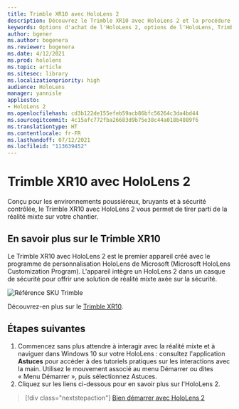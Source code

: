 ```yaml
---
title: Trimble XR10 avec HoloLens 2
description: Découvrez le Trimble XR10 avec HoloLens 2 et la procédure à suivre après l'avoir acheté.
keywords: Options d'achat de l'HoloLens 2, options de l'HoloLens, Trimble XR10
author: bgener
ms.author: bogenera
ms.reviewer: bogenera
ms.date: 4/12/2021
ms.prod: hololens
ms.topic: article
ms.sitesec: library
ms.localizationpriority: high
audience: HoloLens
manager: yannisle
appliesto:
- HoloLens 2
ms.openlocfilehash: cd3b122de155efeb59acb86bfc56264c3da4bd44
ms.sourcegitcommit: 4c15afc772fba26683d9b75e38c44a018b4889f6
ms.translationtype: HT
ms.contentlocale: fr-FR
ms.lasthandoff: 07/12/2021
ms.locfileid: "113639452"
---
```

# <a name="trimble-xr10-with-hololens-2"></a>Trimble XR10 avec HoloLens 2

Conçu pour les environnements poussiéreux, bruyants et à sécurité contrôlée, le Trimble XR10 avec HoloLens 2 vous permet de tirer parti de la réalité mixte sur votre chantier.

## <a name="learn-about-trimble-xr10"></a>En savoir plus sur le Trimble XR10

Le Trimble XR10 avec HoloLens 2 est le premier appareil créé avec le programme de personnalisation HoloLens de Microsoft (Microsoft HoloLens Customization Program). L'appareil intègre un HoloLens 2 dans un casque de sécurité pour offrir une solution de réalité mixte axée sur la sécurité.

![Référence SKU Trimble](./images/trimble-ed.png)

Découvrez-en plus sur le [Trimble XR10](https://fieldtech.trimble.com/en/product/trimble-xr10-with-hololens-2).

## <a name="next-steps"></a>Étapes suivantes

1. Commencez sans plus attendre à interagir avec la réalité mixte et à naviguer dans Windows 10 sur votre HoloLens : consultez l'application **Astuces** pour accéder à des tutoriels pratiques sur les interactions avec la main. Utilisez le mouvement associé au menu Démarrer ou dites « Menu Démarrer », puis sélectionnez Astuces.
1. Cliquez sur les liens ci-dessous pour en savoir plus sur l'HoloLens 2.

> [!div class="nextstepaction"]
> [Bien démarrer avec HoloLens 2](hololens2-basic-usage.md)